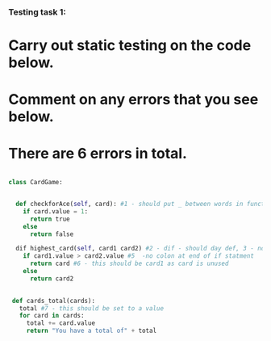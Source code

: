 ### Testing task 1:

# Carry out static testing on the code below.
# Comment on any errors that you see below.
# There are 6 errors in total. 

```python

class CardGame:


  def checkforAce(self, card): #1 - should put _ between words in function names and keep words in lower case although will still work
    if card.value = 1:
      return true 
    else
      return false

  dif highest_card(self, card1 card2) #2 - dif - should day def, 3 - no comma between card1 and card2 34 - #4 no : at end 
    if card1.value > card2.value #5  -no colon at end of if statment
      return card #6 - this should be card1 as card is unused
    else
      return card2
 

 def cards_total(cards):
   total #7 - this should be set to a value
   for card in cards:
     total += card.value
     return "You have a total of" + total


```
